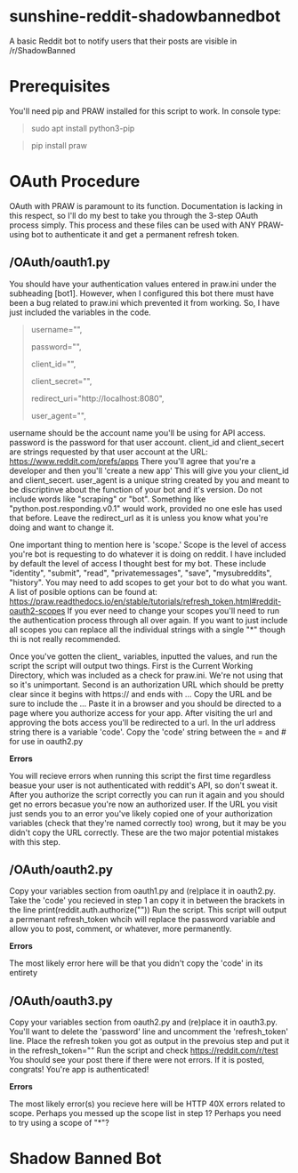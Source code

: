 # sunshine-reddit-shadowbannedbot
A basic Reddit bot to notify users that their posts are visible in /r/ShadowBanned

# Prerequisites
You'll need pip and PRAW installed for this script to work. In console type:

> sudo apt install python3-pip

> pip install praw

# OAuth Procedure
OAuth with PRAW is paramount to its function. Documentation is lacking in this respect, so I'll do my best to take you through the 3-step OAuth process simply. This process and these files can be used with ANY PRAW-using bot to authenticate it and get a permanent refresh token.


/OAuth/oauth1.py
------------------------------------------------

You should have your authentication values entered in praw.ini under the subheading [bot1]. However, when I configured this bot there must have been a bug related to praw.ini which prevented it from working. 
So, I have just included the variables in the code.

>    username="",
>
>    password="",
> 
>    client_id="",
> 
>    client_secret="",
> 
>    redirect_uri="http://localhost:8080",
> 
>    user_agent="",

username should be the account name you'll be using for API access. password is the password for that user account. client_id and client_secert are strings requested by that user account at the URL: https://www.reddit.com/prefs/apps 
There you'll agree that you're a developer and then you'll 'create a new app' This will give you your client_id and client_secert. user_agent is a unique string created by you and meant to be discriptinve about the function of your bot and it's version. Do not include words like "scraping" or "bot". Something like "python.post.responding.v0.1" would work, provided no one esle has used that before. Leave the redirect_url as it is unless you know what you're doing and want to change it.

One important thing to mention here is 'scope.' Scope is the level of access you're bot is requesting to do whatever it is doing on reddit. I have included by default the level of access I thought best for my bot. These include "identity", "submit", "read", "privatemessages", "save", "mysubreddits", "history". You may need to add scopes to get your bot to do what you want. A list of posible options can be found at: https://praw.readthedocs.io/en/stable/tutorials/refresh_token.html#reddit-oauth2-scopes If you ever need to change your scopes you'll need to run the authentication process through all over again. If you want to just include all scopes you can replace all the individual strings with a single "*" though thi is not really recommended.

Once you've gotten the client_ variables, inputted the values, and run the script the script will output two things. First is the Current Working Directory, which was included as a check for praw.ini. We're not using that so it's unimportant. Second is an authorization URL which should be pretty clear since it begins with https:// and ends with ... Copy the URL and be sure to include the ... Paste it in a browser and you should be directed to a page where you authorize access for your app. After visiting the url and approving the bots access you'll be redirected to a url. In the url address string there is a variable 'code'. Copy the 'code' string between the = and # for use in oauth2.py

<b>Errors</b>

You will recieve errors when running this script the first time regardless beasue your user is not authenticated with reddit's API, so don't sweat it. After you authorize the script correctly you can run it again and you should get no errors becasue you're now an authorized user. If the URL you visit just sends you to an error you've likely copied one of your authorization variables (check that they're named correctly too) wrong, but it may be you didn't copy the URL correctly. These are the two major potential mistakes with this step.


/OAuth/oauth2.py
------------------------------------------------

Copy your variables section from oauth1.py and (re)place it in oauth2.py. Take the 'code' you recieved in step 1 an copy it in between the brackets in the line print(reddit.auth.authorize("")) Run the script. This script will output a permenant refresh_token whcih will replace the password variable and allow you to post, comment, or whatever, more permanently.

<b>Errors</b>

The most likely error here will be that you didn't copy the 'code' in its entirety

/OAuth/oauth3.py
------------------------------------------------

Copy your variables section from oauth2.py and (re)place it in oauth3.py. You'll want to delete the 'password' line and uncomment the 'refresh_token' line. Place the refresh token you got as output in the prevoius step and put it in the refresh_token="" Run the script and check https://reddit.com/r/test You should see your post there if there were not errors. If it is posted, congrats! You're app is authenticated!

<b>Errors</b>

The most likely error(s) you recieve here will be HTTP 40X errors related to scope. Perhaps you messed up the scope list in step 1? Perhaps you need to try using a scope of "*"?

# Shadow Banned Bot


